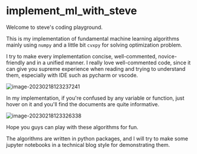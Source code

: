 # implement_ml_with_steve

Welcome to steve's coding playground. 



This is my implementation of fundamental machine learning algorithms mainly using `numpy` and a little bit `cvxpy` for solving optimization problem.



I try to make every implementation concise, well-commented, novice-friendly and in a unified manner. I really love well-commented code, since it can give you supreme experience when reading and trying to understand them, especially with IDE such as pycharm or vscode. 



![image-20230218123237241](C:\Users\Steve\AppData\Roaming\Typora\typora-user-images\image-20230218123237241.png)



In my implementation, if you're confused by any variable or function, just hover on it and you'll find the documents are quite informative.

![image-20230218123326338](C:\Users\Steve\AppData\Roaming\Typora\typora-user-images\image-20230218123326338.png)

Hope you guys can play with these algorithms for fun.



The algorithms are written in python packages, and I will try to make some jupyter notebooks in a technical blog style for demonstrating them.

